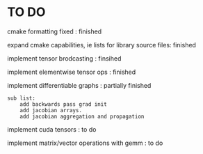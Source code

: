 # TO DO

cmake formatting fixed : finished

expand cmake capabilities, ie lists for library source files: finished

implement tensor brodcasting : finsihed

implement elementwise tensor ops : finished

implement differentiable graphs : partially finished

	sub list:
		add backwards pass grad init
		add jacobian arrays.
		add jacobian aggregation and propagation


implement cuda tensors : to do

implement matrix/vector operations with gemm : to do

